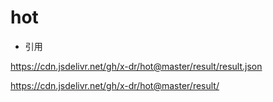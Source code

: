 # hot

+ 引用

https://cdn.jsdelivr.net/gh/x-dr/hot@master/result/result.json


https://cdn.jsdelivr.net/gh/x-dr/hot@master/result/
